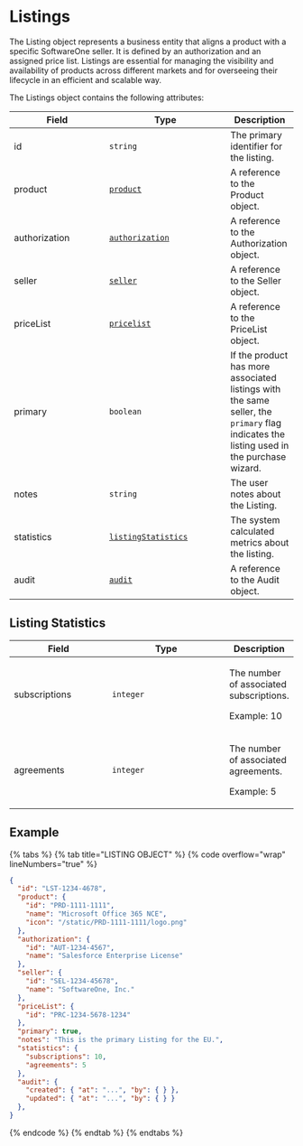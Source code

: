 # Listings

The Listing object represents a business entity that aligns a product with a specific SoftwareOne seller. It is defined by an authorization and an assigned price list. Listings are essential for managing the visibility and availability of products across different markets and for overseeing their lifecycle in an efficient and scalable way.&#x20;

The Listings object contains the following attributes:

<table><thead><tr><th width="153">Field</th><th width="199">Type</th><th>Description</th></tr></thead><tbody><tr><td>id</td><td><code>string</code></td><td>The primary identifier for the listing.</td></tr><tr><td>product</td><td><a href="../product/"><code>product</code></a></td><td>A reference to the Product object.</td></tr><tr><td>authorization</td><td><a href="../authorization/"><code>authorization</code></a></td><td>A reference to the Authorization object.</td></tr><tr><td>seller</td><td><a href="../../accounts-api/seller/"><code>seller</code></a></td><td>A reference to the Seller object.</td></tr><tr><td>priceList</td><td><a href="../pricelists/"><code>pricelist</code></a></td><td>A reference to the PriceList object.</td></tr><tr><td>primary</td><td><code>boolean</code></td><td>If the product has more associated listings with the same seller, the <code>primary</code> flag indicates the listing used in the purchase wizard.</td></tr><tr><td>notes</td><td><code>string</code></td><td>The user notes about the Listing.</td></tr><tr><td>statistics</td><td><a href="./#listingstatistics"><code>listingStatistics</code></a></td><td>The system calculated metrics about the listing.</td></tr><tr><td>audit</td><td><a href="../../common-api-objects/audit.md"><code>audit</code></a></td><td>A reference to the Audit object.</td></tr></tbody></table>

## Listing Statistics <a href="#listingstatistics" id="listingstatistics"></a>

<table><thead><tr><th width="158">Field</th><th width="192">Type</th><th>Description</th></tr></thead><tbody><tr><td>subscriptions</td><td><code>integer</code></td><td><p>The number of associated subscriptions. </p><p>Example: 10</p></td></tr><tr><td>agreements</td><td><code>integer</code></td><td><p>The number of associated agreements. </p><p>Example: 5</p></td></tr></tbody></table>

## Example

{% tabs %}
{% tab title="LISTING OBJECT" %}
{% code overflow="wrap" lineNumbers="true" %}
```json
{
  "id": "LST-1234-4678",  
  "product": {
    "id": "PRD-1111-1111",
    "name": "Microsoft Office 365 NCE",
    "icon": "/static/PRD-1111-1111/logo.png"
  },
  "authorization": {
    "id": "AUT-1234-4567",   
    "name": "Salesforce Enterprise License"
  }, 
  "seller": {
    "id": "SEL-1234-45678",   
    "name": "SoftwareOne, Inc."
  },
  "priceList": {
    "id": "PRC-1234-5678-1234"   
  },
  "primary": true,
  "notes": "This is the primary Listing for the EU.",
  "statistics": {
    "subscriptions": 10,
    "agreements": 5
  },
  "audit": {
    "created": { "at": "...", "by": { } },
    "updated": { "at": "...", "by": { } }
  },
}
```
{% endcode %}
{% endtab %}
{% endtabs %}
